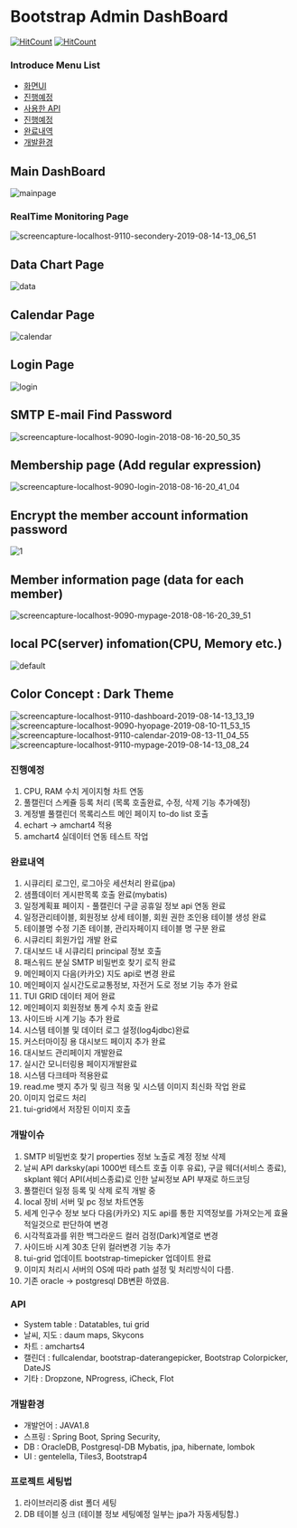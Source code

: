 # Bootstrap Admin DashBoard
[![HitCount](http://hits.dwyl.io/ldk-hub/DashBoard.svg)](http://hits.dwyl.io/ldk-hub/DashBoard)
[![HitCount](https://img.shields.io/badge/lisence-MIT-green.svg)](https://github.com/ldk-hub/DashBoard/blob/master/LICENSE)

### Introduce Menu List

 * [화면UI](#DashBoard)
 * [진행예정](#진행예정)
 * [사용한 API](#API)
 * [진행예정](#개발이슈)
 * [완료내역](#완료내역)
 * [개발환경](#개발환경)


## Main DashBoard
![mainpage](https://user-images.githubusercontent.com/12209348/48657076-53533980-ea70-11e8-86d6-72a49c2d574f.png)

### RealTime Monitoring Page
![screencapture-localhost-9110-secondery-2019-08-14-13_06_51](https://user-images.githubusercontent.com/12209348/62994062-f7013700-be94-11e9-9c0b-ac9eab6c3510.png)

## Data Chart Page
![data](https://user-images.githubusercontent.com/12209348/48657074-53533980-ea70-11e8-9114-97814ee4b032.png)

## Calendar Page
![calendar](https://user-images.githubusercontent.com/12209348/48657075-53533980-ea70-11e8-9f1a-a3f63f96bbe8.png)

## Login Page
![login](https://user-images.githubusercontent.com/12209348/48657077-53ebd000-ea70-11e8-846b-34a72b50f7c5.png)

## SMTP E-mail Find Password
![screencapture-localhost-9090-login-2018-08-16-20_50_35](https://user-images.githubusercontent.com/12209348/44206867-27d16200-a196-11e8-9b48-354e21f17a74.png)

## Membership page (Add regular expression)
![screencapture-localhost-9090-login-2018-08-16-20_41_04](https://user-images.githubusercontent.com/12209348/44206667-86e2a700-a195-11e8-82b5-cf75d610f89d.png)

## Encrypt the member account information password
![1](https://user-images.githubusercontent.com/12209348/41805983-90200564-76ee-11e8-8c9d-ae10c214f873.PNG)

## Member information page (data for each member)
![screencapture-localhost-9090-mypage-2018-08-16-20_39_51](https://user-images.githubusercontent.com/12209348/44206682-8f3ae200-a195-11e8-8d04-2e9faef932fd.png)

## local PC(server) infomation(CPU, Memory etc.)
![default](https://user-images.githubusercontent.com/12209348/43362948-91c6f26e-9332-11e8-9ef2-5738fb58c32e.PNG)

## Color Concept : Dark Theme
![screencapture-localhost-9110-dashboard-2019-08-14-13_13_19](https://user-images.githubusercontent.com/12209348/62994145-58c1a100-be95-11e9-93e8-ebedea1211d2.png)
![screencapture-localhost-9090-hyopage-2019-08-10-11_53_15](https://user-images.githubusercontent.com/12209348/62841157-bca26900-bcdf-11e9-894a-2d77cfc81e2f.png)
![screencapture-localhost-9110-calendar-2019-08-13-11_04_55](https://user-images.githubusercontent.com/12209348/62910147-6524fb80-bdba-11e9-96c3-aeff500369ea.png)
![screencapture-localhost-9110-mypage-2019-08-14-13_08_24](https://user-images.githubusercontent.com/12209348/62994061-f668a080-be94-11e9-9d0d-b53208b15b30.png)




### 진행예정
1. CPU, RAM 수치 게이지형 차트 연동
2. 풀캘린더 스케쥴 등록 처리 (목록 호출완료, 수정, 삭제 기능 추가예정)
3. 계정별 풀캘린더 목록리스트 메인 페이지 to-do list 호출
4. echart -> amchart4 적용
5. amchart4 실데이터 연동 테스트 작업

### 완료내역
1. 시큐리티 로그인, 로그아웃 세션처리 완료(jpa)
2. 샘플데이터 게시판목록 호출 완료(mybatis)
3. 일정계획표 페이지 - 풀캘린더 구글 공휴일 정보 api 연동 완료
4. 일정관리테이블, 회원정보 상세 테이블, 회원 권한 조인용 테이블 생성 완료
5. 테이블명 수정 기존 테이블, 관리자페이지 테이블 명 구분 완료
6. 시큐리티 회원가입 개발 완료
7. 대시보드 내 시큐리티 principal 정보 호출
8. 패스워드 분실 SMTP 비밀번호 찾기 로직 완료
9. 메인페이지 다음(카카오) 지도 api로 변경 완료
10. 메인페이지 실시간도로교통정보, 자전거 도로 정보 기능 추가 완료
11. TUI GRID 데이터 제어 완료 
12. 메인페이지 회원정보 통계 수치 호출 완료
13. 사이드바 시계 기능 추가 완료
14. 시스템 테이블 및 데이터 로그 설정(log4jdbc)완료
15. 커스터마이징 용 대시보드 페이지 추가 완료
16. 대시보드 관리페이지 개발완료
17. 실시간 모니터링용 페이지개발완료
18. 시스템 다크테마 적용완료
19. read.me 뱃지 추가 및 링크 적용 및 시스템 이미지 최신화 작업 완료
20. 이미지 업로드 처리
21. tui-grid에서 저장된 이미지 호출

### 개발이슈
1. SMTP 비밀번호 찾기 properties 정보 노출로 계정 정보 삭제
2. 날씨 API darksky(api 1000번 테스트 호출 이후 유료), 구글 웨더(서비스 종료), skplant 웨더 API(서비스종료)로 인한 날씨정보 API 부재로 하드코딩 
3. 풀캘린더 일정 등록 및 삭제 로직 개발 중
4. local 장비 서버 및 pc 정보 차트연동
5. 세계 인구수 정보 보다 다음(카카오) 지도 api를 통한 지역정보를 가져오는게 효율적일것으로 판단하여 변경 
6. 시각적효과를 위한 백그라운드 컬러 검정(Dark)계열로 변경
7. 사이드바 시계 30초 단위 컬러변경 기능 추가
9. tui-grid 업데이트 bootstrap-timepicker 업데이트 완료
10. 이미지 처리시 서버의 OS에 따라 path 설정 및 처리방식이 다름.
11. 기존 oracle -> postgresql DB변환 하였음.

### API
 - System table : Datatables, tui grid
 - 날씨, 지도 : daum maps, Skycons
 - 차트 : amcharts4
 - 캘린더 : fullcalendar, bootstrap-daterangepicker, Bootstrap Colorpicker, DateJS
 - 기타 : Dropzone, NProgress, iCheck, Flot
  
### 개발환경
  - 개발언어 : JAVA1.8
  - 스프링 : Spring Boot, Spring Security, 
  - DB : OracleDB, Postgresql-DB Mybatis, jpa, hibernate, lombok
  - UI : gentelella, Tiles3, Bootstrap4

### 프로젝트 세팅법
1. 라이브러리중 dist 폴더 세팅
2. DB 테이블 싱크 (테이블 정보 세팅예정 일부는 jpa가 자동세팅함.)
